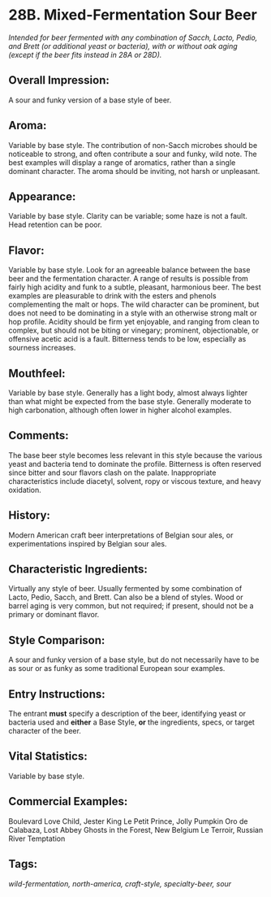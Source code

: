 # 28B. Mixed-Fermentation Sour Beer

_Intended for beer fermented with any combination of Sacch, Lacto, Pedio, and Brett (or additional yeast or bacteria), with or without oak aging (except if the beer fits instead in 28A or 28D)._

## Overall Impression: 

A sour and funky version of a base style of beer.

## Aroma: 

Variable by base style. The contribution of non-Sacch microbes should be noticeable to strong, and often contribute a sour and funky, wild note. The best examples will display a range of aromatics, rather than a single dominant character. The aroma should be inviting, not harsh or unpleasant. 

## Appearance: 

Variable by base style. Clarity can be variable; some haze is not a fault. Head retention can be poor.

## Flavor: 

Variable by base style. Look for an agreeable balance between the base beer and the fermentation character. A range of results is possible from fairly high acidity and funk to a subtle, pleasant, harmonious beer. The best examples are pleasurable to drink with the esters and phenols complementing the malt or hops. The wild character can be prominent, but does not need to be dominating in a style with an otherwise strong malt or hop profile. Acidity should be firm yet enjoyable, and ranging from clean to complex, but should not be biting or vinegary; prominent, objectionable, or offensive acetic acid is a fault. Bitterness tends to be low, especially as sourness increases.

## Mouthfeel: 

Variable by base style. Generally has a light body, almost always lighter than what might be expected from the base style. Generally moderate to high carbonation, although often lower in higher alcohol examples.

## Comments: 

The base beer style becomes less relevant in this style because the various yeast and bacteria tend to dominate the profile. Bitterness is often reserved since bitter and sour flavors clash on the palate. Inappropriate characteristics include diacetyl, solvent, ropy or viscous texture, and heavy oxidation.

## History: 

Modern American craft beer interpretations of Belgian sour ales, or experimentations inspired by Belgian sour ales.

## Characteristic Ingredients: 

Virtually any style of beer. Usually fermented by some combination of Lacto, Pedio, Sacch, and Brett. Can also be a blend of styles. Wood or barrel aging is very common, but not required; if present, should not be a primary or dominant flavor.

## Style Comparison: 

A sour and funky version of a base style, but do not necessarily have to be as sour or as funky as some traditional European sour examples.

## Entry Instructions: 

The entrant **must** specify a description of the beer, identifying yeast or bacteria used and **either** a Base Style, **or** the ingredients, specs, or target character of the beer.

## Vital Statistics: 

Variable by base style.

## Commercial Examples: 

Boulevard Love Child, Jester King Le Petit Prince, Jolly Pumpkin Oro de Calabaza, Lost Abbey Ghosts in the Forest, New Belgium Le Terroir, Russian River Temptation

## Tags:

_wild-fermentation, north-america, craft-style, specialty-beer, sour_
